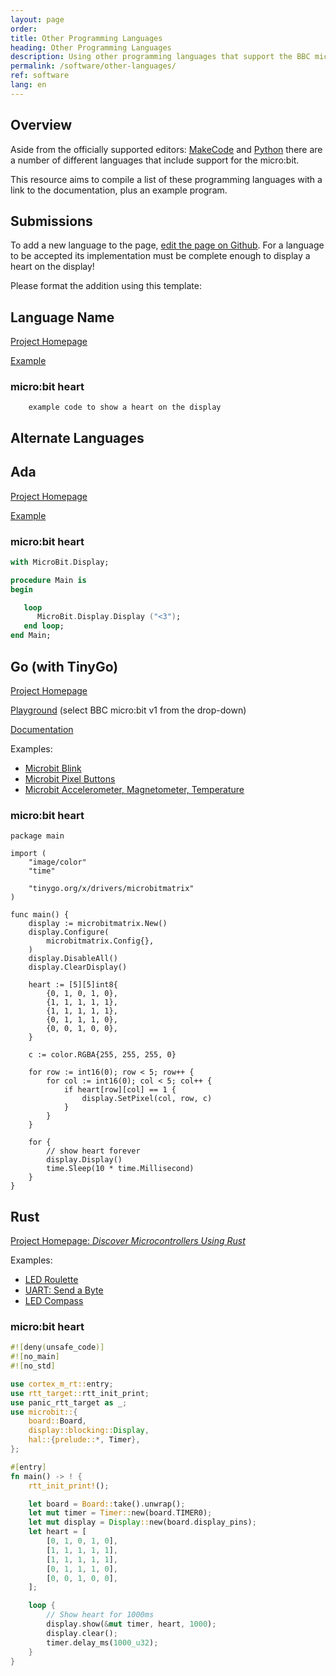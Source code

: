 ```yaml
---
layout: page
order:
title: Other Programming Languages
heading: Other Programming Languages
description: Using other programming languages that support the BBC micro:bit
permalink: /software/other-languages/
ref: software
lang: en
---
```


## Overview

Aside from the officially supported editors: [MakeCode](https://makecode.microbit.org)  and [Python](https://python.microbit.org) there are a number of different languages that include support for the micro:bit.

This resource aims to compile a list of these programming languages with a link to the documentation, plus an example program.

## Submissions

To add a new language to the page, [edit the page on  Github](http://github.com/microbit-foundation/dev-docs/edit/master/software/other-languages.md). For a language to be accepted its implementation must be complete enough to display a heart on the display!

Please format the addition using this template:

## Language Name

[Project Homepage](https://example.com)

[Example](https://example.com)

### micro:bit heart

```
    example code to show a heart on the display
```

## Alternate Languages

## Ada

[Project Homepage](https://blog.adacore.com/ada-on-the-microbit)

[Example](https://github.com/AdaCore/Ada_Drivers_Library/tree/master/examples/MicroBit/text_scrolling)

### micro:bit heart

```ada
with MicroBit.Display;

procedure Main is
begin

   loop
      MicroBit.Display.Display ("<3");
   end loop;
end Main;
```

## Go (with TinyGo)

[Project Homepage](https://tinygo.org/)

[Playground](https://play.tinygo.org/) (select BBC micro:bit v1 from the drop-down)

[Documentation](https://tinygo.org/docs/reference/microcontrollers/machine/microbit/)

Examples:
  * [Microbit Blink](https://github.com/tinygo-org/tinygo-zoo/blob/master/microbit-blink/main.go)
  * [Microbit Pixel Buttons](https://github.com/tinygo-org/tinygo-zoo/blob/master/microbit-pixelbuttons/main.go)
  * [Microbit Accelerometer, Magnetometer, Temperature](https://github.com/tinygo-org/drivers/blob/release/examples/lsm303agr/main.go)

### micro:bit heart

```golang
package main

import (
	"image/color"
	"time"

	"tinygo.org/x/drivers/microbitmatrix"
)

func main() {
	display := microbitmatrix.New()
	display.Configure(
		microbitmatrix.Config{},
	)
	display.DisableAll()
	display.ClearDisplay()

	heart := [5][5]int8{
		{0, 1, 0, 1, 0},
		{1, 1, 1, 1, 1},
		{1, 1, 1, 1, 1},
		{0, 1, 1, 1, 0},
		{0, 0, 1, 0, 0},
	}

	c := color.RGBA{255, 255, 255, 0}

	for row := int16(0); row < 5; row++ {
		for col := int16(0); col < 5; col++ {
			if heart[row][col] == 1 {
				display.SetPixel(col, row, c)
			}
		}
	}

	for {
		// show heart forever
		display.Display()
		time.Sleep(10 * time.Millisecond)
	}
}
```

## Rust

[Project Homepage: _Discover Microcontrollers Using Rust_](https://docs.rust-embedded.org/discovery/microbit/)

Examples:
  * [LED Roulette](https://docs.rust-embedded.org/discovery/microbit/05-led-roulette/)
  * [UART: Send a Byte](https://docs.rust-embedded.org/discovery/microbit/07-uart/send-a-single-byte.html)
  * [LED Compass](https://docs.rust-embedded.org/discovery/microbit/09-led-compass/)

### micro:bit heart

```rust
#![deny(unsafe_code)]
#![no_main]
#![no_std]

use cortex_m_rt::entry;
use rtt_target::rtt_init_print;
use panic_rtt_target as _;
use microbit::{
    board::Board,
    display::blocking::Display,
    hal::{prelude::*, Timer},
};

#[entry]
fn main() -> ! {
    rtt_init_print!();

    let board = Board::take().unwrap();
    let mut timer = Timer::new(board.TIMER0);
    let mut display = Display::new(board.display_pins);
    let heart = [
        [0, 1, 0, 1, 0],
        [1, 1, 1, 1, 1],
        [1, 1, 1, 1, 1],
        [0, 1, 1, 1, 0],
        [0, 0, 1, 0, 0],
    ];

    loop {
        // Show heart for 1000ms
        display.show(&mut timer, heart, 1000);
        display.clear();
        timer.delay_ms(1000_u32);
    }
}
```
